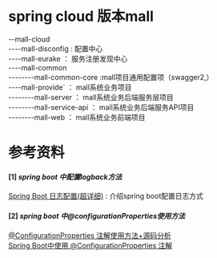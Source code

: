 # spring cloud 版本mall

--mall-cloud <br/>----mall-disconfig : 配置中心 <br/>----mall-eurake ：
服务注册发现中心 <br/>----mall-common <br/>--------mall-common-core
:mall项目通用配置项（swagger2,） <br/>----mall-provide` ： mall系统业务项目
<br/>--------mall-server ： mall系统业务后端服务层项目
<br/>--------mall-service-api ： mall系统业务后端服务API项目
<br/>--------mall-web ： mall系统业务前端项目






# 参考资料
#### [1] *spring boot 中配置logback方法*
[Spring Boot 日志配置(超详细)](https://blog.csdn.net/inke88/article/details/75007649)
\: 介绍spring boot配置日志方式 <br/>  

#### [2] *spring boot 中@configurationProperties使用方法*
 [@ConfigurationProperties 注解使用方法+源码分析](https://blog.csdn.net/u011649691/article/details/79491674)
<br/>[Spring Boot中使用 @ConfigurationProperties 注解](https://www.cnblogs.com/suneryong/p/7221131.html)